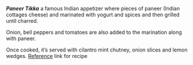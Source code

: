 ***Paneer Tikka*** a famous Indian appetizer where pieces of paneer (Indian cottages cheese) and marinated with yogurt and spices and then grilled until charred.

Onion, bell peppers and tomatoes are also added to the marination along with paneer.

Once cooked, it’s served with cilantro mint chutney, onion slices and lemon wedges.
[Reference](https://www.asknestle.in/recipes/paneer-tikka-masala) link for recipe

